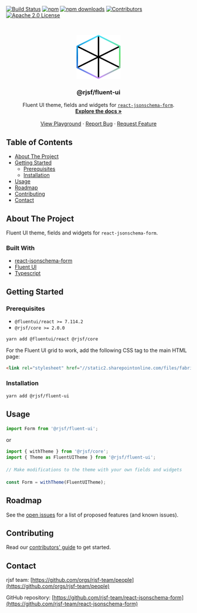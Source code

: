 [![Build Status][build-shield]][build-url]
[![npm][npm-shield]][npm-url]
[![npm downloads][npm-dl-shield]][npm-dl-url]
[![Contributors][contributors-shield]][contributors-url]
[![Apache 2.0 License][license-shield]][license-url]

<!-- PROJECT LOGO -->
<br />
<p align="center">
  <a href="https://github.com/rjsf-team/react-jsonschema-form">
    <img src="https://raw.githubusercontent.com/rjsf-team/react-jsonschema-form/59a8206e148474bea854bbb004f624143fbcbac8/packages/fluent-ui/logo.png" alt="Logo" width="120" height="120">
  </a>

  <h3 align="center">@rjsf/fluent-ui</h3>

  <p align="center">
  Fluent UI theme, fields and widgets for <a href="https://github.com/rjsf-team/react-jsonschema-form/"><code>react-jsonschema-form</code></a>.
    <br />
    <a href="https://react-jsonschema-form.readthedocs.io/en/stable/"><strong>Explore the docs »</strong></a>
    <br />
    <br />
    <a href="https://rjsf-team.github.io/react-jsonschema-form/">View Playground</a>
    ·
    <a href="https://github.com/rjsf-team/react-jsonschema-form/issues">Report Bug</a>
    ·
    <a href="https://github.com/rjsf-team/react-jsonschema-form/issues">Request Feature</a>
  </p>
</p>

<!-- TABLE OF CONTENTS -->

## Table of Contents

- [About The Project](#about-the-project)
- [Getting Started](#getting-started)
  - [Prerequisites](#prerequisites)
  - [Installation](#installation)
- [Usage](#usage)
- [Roadmap](#roadmap)
- [Contributing](#contributing)
- [Contact](#contact)

<!-- ABOUT THE PROJECT -->

## About The Project

Fluent UI theme, fields and widgets for `react-jsonschema-form`.

### Built With

- [react-jsonschema-form](https://github.com/rjsf-team/react-jsonschema-form/)
- [Fluent UI](https://developer.microsoft.com/en-us/fluentui#/)
- [Typescript](https://www.typescriptlang.org/)

<!-- GETTING STARTED -->

## Getting Started

### Prerequisites

- `@fluentui/react >= 7.114.2`
- `@rjsf/core >= 2.0.0`

```bash
yarn add @fluentui/react @rjsf/core
```

For the Fluent UI grid to work, add the following CSS tag to the main HTML page:

```html
<link rel="stylesheet" href="//static2.sharepointonline.com/files/fabric/office-ui-fabric-core/11.0.0/css/fabric.min.css" />
```

### Installation

```bash
yarn add @rjsf/fluent-ui
```

<!-- USAGE EXAMPLES -->

## Usage

```js
import Form from '@rjsf/fluent-ui';
```

or

```js
import { withTheme } from '@rjsf/core';
import { Theme as FluentUITheme } from '@rjsf/fluent-ui';

// Make modifications to the theme with your own fields and widgets

const Form = withTheme(FluentUITheme);
```

<!-- ROADMAP -->

## Roadmap

See the [open issues](https://github.com/rjsf-team/react-jsonschema-form/issues) for a list of proposed features (and known issues).

<!-- CONTRIBUTING -->

## Contributing

Read our [contributors' guide](https://react-jsonschema-form.readthedocs.io/en/stable/contributing/) to get started.

<!-- CONTACT -->

## Contact

rjsf team: [https://github.com/orgs/rjsf-team/people](https://github.com/orgs/rjsf-team/people)

GitHub repository: [https://github.com/rjsf-team/react-jsonschema-form](https://github.com/rjsf-team/react-jsonschema-form)

<!-- MARKDOWN LINKS & IMAGES -->
<!-- https://www.markdownguide.org/basic-syntax/#reference-style-links -->

[build-shield]: https://github.com/rjsf-team/react-jsonschema-form/workflows/CI/badge.svg
[build-url]: https://github.com/rjsf-team/react-jsonschema-form/actions
[contributors-shield]: https://img.shields.io/github/contributors/rjsf-team/react-jsonschema-form.svg
[contributors-url]: https://github.com/rjsf-team/react-jsonschema-form/graphs/contributors
[license-shield]: https://img.shields.io/badge/license-Apache%202.0-blue.svg?style=flat-square
[license-url]: https://choosealicense.com/licenses/apache-2.0/
[npm-shield]: https://img.shields.io/npm/v/@rjsf/fluent-ui/latest.svg?style=flat-square
[npm-url]: https://www.npmjs.com/package/@rjsf/fluent-ui
[npm-dl-shield]: https://img.shields.io/npm/dm/@rjsf/fluent-ui.svg?style=flat-square
[npm-dl-url]: https://www.npmjs.com/package/@rjsf/fluent-ui
[product-screenshot]: https://raw.githubusercontent.com/rjsf-team/react-jsonschema-form/59a8206e148474bea854bbb004f624143fbcbac8/packages/fluent-ui/screenshot.png
